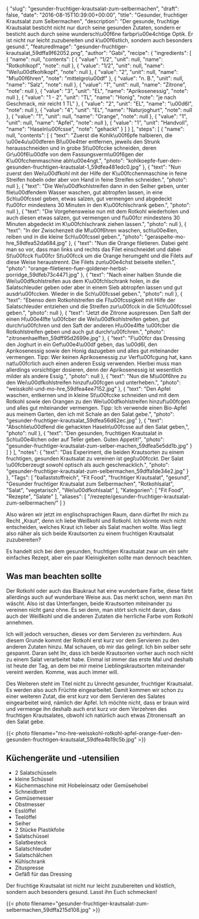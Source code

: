 {
    "slug": "gesunder-fruchtiger-krautsalat-zum-selbermachen",
    "draft": false,
    "date": "2016-08-15T10:39:00+00:00",
    "title": "Gesunder, fruchtiger Krautsalat zum Selbermachen",
    "description": "Der gesunde, fruchtige Krautsalat besticht nicht nur durch seine gesunden Zutaten, sondern er besticht auch durch seine wundersch\u00f6ne farbpr\u00e4chtige Optik. Er ist nicht nur leicht zuzubereiten und k\u00f6stlich, sondern auch besonders gesund.",
    "featuredImage": "gesunder-fruchtiger-krautsalat_59dffa9f62052.png",
    "author": "Gabi",
    "recipe": {
        "ingredients": [
            {
                "name": null,
                "contents": [
                    {
                        "value": "1\/2",
                        "unit": null,
                        "name": "Rotkohlkopf",
                        "note": null
                    },
                    {
                        "value": "1\/2",
                        "unit": null,
                        "name": "Wei\u00dfkohlkopf",
                        "note": null
                    },
                    {
                        "value": "2",
                        "unit": null,
                        "name": "M\u00f6hren",
                        "note": "mittelgro\u00df"
                    },
                    {
                        "value": "n. B.",
                        "unit": null,
                        "name": "Salz",
                        "note": null
                    },
                    {
                        "value": "1",
                        "unit": null,
                        "name": "Zitrone",
                        "note": null
                    },
                    {
                        "value": "3",
                        "unit": "EL",
                        "name": "Aprikosenessig",
                        "note": null
                    },
                    {
                        "value": "1 - 2",
                        "unit": "TL",
                        "name": "Honig",
                        "note": "je nach Geschmack, mir reicht 1 TL"
                    },
                    {
                        "value": "2",
                        "unit": "EL",
                        "name": "\u00d6l",
                        "note": null
                    },
                    {
                        "value": "4",
                        "unit": "EL",
                        "name": "Naturjoghurt",
                        "note": null
                    },
                    {
                        "value": "1",
                        "unit": null,
                        "name": "Orange",
                        "note": null
                    },
                    {
                        "value": "1",
                        "unit": null,
                        "name": "Apfel",
                        "note": null
                    },
                    {
                        "value": "1",
                        "unit": "Handvoll",
                        "name": "Haseln\u00fcsse",
                        "note": "gehackt"
                    }
                ]
            }
        ],
        "steps": [
            {
                "name": null,
                "contents": [
                    {
                        "text": "Zuerst die Kohlk\u00f6pfe halbieren, die \u00e4u\u00dferen Bl\u00e4tter entfernen, jeweils den Strunk herausschneiden und in grobe St\u00fccke schneiden, deren Gr\u00f6\u00dfe von dem Fassungsverm\u00f6gen der K\u00fcchenmaschine abh\u00e4ngt.",
                        "photo": "kohlkoepfe-fuer-den-gesunden-fruchtigen-krautsalat-1_59dfea481edc0.jpg"
                    },
                    {
                        "text": "Nun zuerst den Wei\u00dfkohl mit der Hilfe der K\u00fcchenmaschine in feine Streifen hobeln oder aber von Hand in feine Streifen schneiden.",
                        "photo": null
                    },
                    {
                        "text": "Die Wei\u00dfkohlstreifen dann in den Seiher geben, unter flie\u00dfendem Wasser waschen, gut abtropfen lassen, in eine Sch\u00fcssel geben, etwas salzen,  gut vermengen und abgedeckt f\u00fcr mindestens 30 Minuten in den K\u00fchlschrank geben.",
                        "photo": null
                    },
                    {
                        "text": "Die Vorgehensweise nun mit dem Rotkohl wiederholen und auch diesen etwas salzen, gut vermengen und f\u00fcr mindestens 30 Minuten abgedeckt im K\u00fchlschrank ziehen lassen.",
                        "photo": null
                    },
                    {
                        "text": "In der Zwischenzeit die M\u00f6hren waschen, sch\u00e4len, reiben und in die kleine Sch\u00fcssel geben.",
                        "photo": "geraspelte-mo-hre_59dfea52da684.jpg"
                    },
                    {
                        "text": "Nun die Orange filetieren. Dabei geht man so vor, dass man links und rechts das Filet einschneidet und dabei St\u00fcck f\u00fcr St\u00fcck um die Orange herumgeht und die Filets auf diese Weise heraustrennt. Die Filets zun\u00e4chst beiseite stellen.",
                        "photo": "orange-filetieren-fuer-goldener-herbst-porridge_59dfeb73c4471.jpg"
                    },
                    {
                        "text": "Nach einer halben Stunde die Wei\u00dfkohlstreifen aus dem K\u00fchlschrank holen, in die Salatschleuder geben oder aber in einem Sieb abtropfen lassen und gut ausdr\u00fccken. Wieder in die Sch\u00fcssel geben.",
                        "photo": null
                    },
                    {
                        "text": "Ebenso dem Rotkohlstreifen die Fl\u00fcssigkeit mit Hilfe der Salatschleuder entziehen und die Streifen zur\u00fcck in die Sch\u00fcssel geben.",
                        "photo": null
                    },
                    {
                        "text": "Jetzt die Zitrone auspressen. Den Saft der einen H\u00e4lfte \u00fcber die Wei\u00dfkohlstreifen geben,  gut durchr\u00fchren und den Saft der anderen H\u00e4lfte \u00fcber die Rotkohlstreifen geben und auch gut durchr\u00fchren.",
                        "photo": "zitronenhaelften_59dff95d2699e.jpg"
                    },
                    {
                        "text": "F\u00fcr das Dressing den Joghurt in ein Gef\u00e4\u00df geben, das \u00d6l, den Aprikosenessig sowie den Honig dazugeben und alles gut miteinander vermengen. Tipp: Wer keinen Aprikosenessig zur Verf\u00fcgung hat, kann nat\u00fcrlich auch einen anderen Essig verwenden. Hierbei muss man allerdings vorsichtiger dosieren, denn der Aprikosenessig ist wesentlich milder als andere Essig.",
                        "photo": null
                    },
                    {
                        "text": "Nun die M\u00f6hre zu den Wei\u00dfkohlstreifen hinzuf\u00fcgen und unterheben.",
                        "photo": "weisskohl-und-mo-hre_59dfea4ee7152.jpg"
                    },
                    {
                        "text": "Den Apfel waschen, entkernen und in kleine St\u00fccke schneiden und mit dem Rotkohl sowie den Orangen zu den Wei\u00dfkohlstreifen hinzuf\u00fcgen und alles gut miteinander vermengen. Tipp: Ich verwende einen Bio-Apfel aus meinem Garten, den ich mit Schale an den Salat gebe.",
                        "photo": "gesunder-fruchtiger-krautsalat_59dfea56d62ec.jpg"
                    },
                    {
                        "text": "Abschlie\u00dfend die gehackten Haseln\u00fcsse auf den Salat geben,",
                        "photo": null
                    },
                    {
                        "text": "Den gesunden, fruchtigen Krautsalat in Sch\u00e4lchen oder auf Teller geben. Guten Appetit!",
                        "photo": "gesunder-fruchtiger-krautsalat-zum-selber-machen_59dfea5e5dd1b.jpg"
                    }
                ]
            }
        ],
        "notes": {
            "text": "Das Experiment, die beiden Krautsorten zu einem fruchtigen, gesunden Krautsalat zu vereinen ist gegl\u00fcckt. Der Salat \u00fcberzeugt sowohl optisch als auch geschmacklich.",
            "photo": "gesunder-fruchtiger-krautsalat-zum-selbermachen_59dffa1de34e2.jpg"
        }
    },
    "Tags": [
        "ballaststoffreich",
        "Fit Food",
        "fruchtiger Krautsalat",
        "gesund",
        "Gesunder fruchtiger Krautsalat zum Selbermachen",
        "Rotkohlsalat",
        "Salat",
        "vegetarisch",
        "Wei\u00dfkohlsalat"
    ],
    "Kategorien": [
        "Fit Food",
        "Rezepte",
        "Salate"
    ],
    "aliases": [
        "\/rezepte\/gesunder-fruchtiger-krautsalat-zum-selbermachen\/"
    ]
}

Also wären wir jetzt im englischsprachigen Raum, dann dürftet Ihr mich zu Recht &#8222;Kraut&#8220;, denn ich liebe Weißkohl und Rotkohl. Ich könnte mich nicht entscheiden, welches Kraut ich lieber als Salat machen wollte. Was liegt also näher als sich beide Krautsorten zu einem fruchtigen Krautsalat zuzubereiten?

Es handelt sich bei dem gesunden, fruchtigen Krautsalat zwar um ein sehr einfaches Rezept, aber ein paar Kleinigkeiten sollte man dennoch beachten.

## Was man beachten sollte

Der Rotkohl oder auch das Blaukraut hat eine wunderbare Farbe, diese färbt allerdings auch auf wunderbare Weise aus. Das merkt schon, wenn man ihn wäscht. Also ist das Unterfangen, beide Krautsorten miteinander zu vereinen nicht ganz ohne. Es sei denn, man stört sich nicht daran, dass auch der Weißkohl und die anderen Zutaten die herrliche Farbe vom Rotkohl annehmen.

Ich will jedoch versuchen, dieses vor dem Servieren zu verhindern. Aus diesem Grunde kommt der Rotkohl erst kurz vor dem Servieren zu den anderen Zutaten hinzu. Mal schauen, ob mir das gelingt. Ich bin selber sehr gespannt. Daran seht Ihr, dass ich beide Krautsorten vorher auch noch nicht zu einem Salat verarbeitet habe. Einmal ist immer das erste Mal und deshalb ist heute der Tag, an dem bei mir meine Lieblingskrautsorten miteinander vereint werden. Komme, was auch immer will.

Des Weiteren steht im Titel nicht zu Unrecht gesunder, fruchtiger Krautsalat. Es werden also auch Früchte eingearbeitet. Damit kommen wir schon zu einer weiteren Zutat, die erst kurz vor dem Servieren des Salates eingearbeitet wird, nämlich der Apfel. Ich möchte nicht, dass er braun wird und vermenge ihn deshalb auch erst kurz vor dem Verzehren des fruchtigen Krautsalates, obwohl ich natürlich auch etwas Zitronensaft  an den Salat gebe.

{{< photo filename="mo-hre-weisskohl-rotkohl-apfel-orange-fuer-den-gesunden-fruchtigen-krautsalat_59dfea4b19c5b.jpg" >}}

## Küchengeräte und -utensilien

 * 2 Salatschüsseln
 * kleine Schüssel
 * Küchenmaschine mit Hobeleinsatz oder Gemüsehobel
 * Schneidbrett
 * Gemüsemesser
 * Obstmesser
 * Esslöffel
 * Teelöffel
 * Seiher
 * 2 Stücke Plastikfolie
 * Salatschüssel
 * Salatbesteck
 * Salatschleuder
 * Salatschälchen
 * Kühlschrank
 * Zituspresse
 * Gefäß für das Dressing

Der fruchtige Krautsalat ist nicht nur leicht zuzubereiten und köstlich, sondern auch besonders gesund. Lasst ihn Euch schmecken!

{{< photo filename="gesunder-fruchtiger-krautsalat-zum-selbermachen_59dffa215d108.jpg" >}}